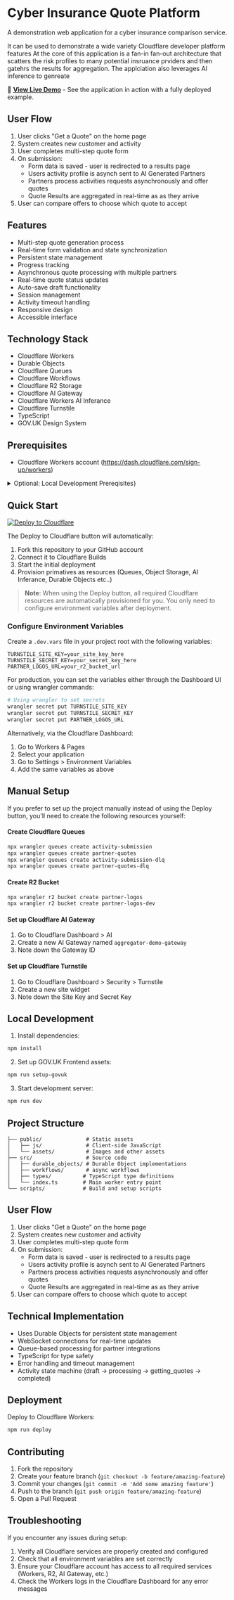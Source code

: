 # Cyber Insurance Quote Platform

A demonstration web application for a cyber insurance comparison service.
 
It can be used to demonstrate a wide variety Cloudflare developer platform features 
At the core of this application is a fan-in fan-out architecture that scatters the risk profiles to many potential insruance prviders and then gatehrs the results for aggregation.
The applciation also leverages AI inference to genreate 
  

🚀 **<a href="https://compare.trickey.solutions" target="_blank">View Live Demo</a>** - See the application in action with a fully deployed example.

## User Flow

1. User clicks "Get a Quote" on the home page
2. System creates new customer and activity
3. User completes multi-step quote form
4. On submission:
   - Form data is saved - user is redirected to a results page
   - Users activity profile is asynch sent to AI Generated Partners
   - Partners process activities requests asynchronously and offer quotes
   - Quote Results are aggregated in real-time as as they arrive
5. User can compare offers to choose which quote to accept

## Features

- Multi-step quote generation process
- Real-time form validation and state synchronization
- Persistent state management
- Progress tracking
- Asynchronous quote processing with multiple partners
- Real-time quote status updates
- Auto-save draft functionality
- Session management
- Activity timeout handling
- Responsive design
- Accessible interface

## Technology Stack

- Cloudflare Workers
- Durable Objects
- Cloudflare Queues
- Cloudflare Workflows
- Cloudflare R2 Storage
- Cloudflare AI Gateway
- Cloudflare Workers AI Inferance
- Cloudflare Turnstile
- TypeScript
- GOV.UK Design System

## Prerequisites

- Cloudflare Workers account (https://dash.cloudflare.com/sign-up/workers)

<details>
<summary>Optional: Local Development Prereqisites}</summary>

If you want to develop locally or manage resources via command line, you'll also need:

- Node.js (v16 or higher)
- npm or yarn
- Wrangler CLI (https://developers.cloudflare.com/workers/wrangler/install-and-update/)

</details>

## Quick Start

[![Deploy to Cloudflare](https://deploy.workers.cloudflare.com/button)](https://deploy.workers.cloudflare.com/?url=https%3A%2F%2Fgithub.com%2FTrickeySolutions%2Faggregator-demo)

The Deploy to Cloudflare button will automatically:
1. Fork this repository to your GitHub account
2. Connect it to Cloudflare Builds
3. Start the initial deployment
4. Provision primatives as resources (Queues, Object Storage, AI Inferance, Durable Objects etc..)

> **Note**: When using the Deploy button, all required Cloudflare resources are automatically provisioned for you. You only need to configure environment variables after deployment.

### Configure Environment Variables

Create a `.dev.vars` file in your project root with the following variables:
```
TURNSTILE_SITE_KEY=your_site_key_here
TURNSTILE_SECRET_KEY=your_secret_key_here
PARTNER_LOGOS_URL=your_r2_bucket_url
```

For production, you can set the variables either through the Dashboard UI or using wrangler commands:

```bash
# Using wrangler to set secrets
wrangler secret put TURNSTILE_SITE_KEY
wrangler secret put TURNSTILE_SECRET_KEY
wrangler secret put PARTNER_LOGOS_URL
```

Alternatively, via the Cloudflare Dashboard:
1. Go to Workers & Pages
2. Select your application
3. Go to Settings > Environment Variables
4. Add the same variables as above

## Manual Setup

If you prefer to set up the project manually instead of using the Deploy button, you'll need to create the following resources yourself:

#### Create Cloudflare Queues
```bash
npx wrangler queues create activity-submission
npx wrangler queues create partner-quotes
npx wrangler queues create activity-submission-dlq
npx wrangler queues create partner-quotes-dlq
```

#### Create R2 Bucket
```bash
npx wrangler r2 bucket create partner-logos
npx wrangler r2 bucket create partner-logos-dev
```

#### Set up Cloudflare AI Gateway
1. Go to Cloudflare Dashboard > AI
2. Create a new AI Gateway named `aggregator-demo-gateway`
3. Note down the Gateway ID

#### Set up Cloudflare Turnstile
1. Go to Cloudflare Dashboard > Security > Turnstile
2. Create a new site widget
3. Note down the Site Key and Secret Key

## Local Development

1. Install dependencies:
```bash
npm install
```

2. Set up GOV.UK Frontend assets:
```bash
npm run setup-govuk
```

3. Start development server:
```bash
npm run dev
```

## Project Structure

```
├── public/              # Static assets
│   ├── js/              # Client-side JavaScript
│   └── assets/          # Images and other assets
├── src/                 # Source code
│   ├── durable_objects/ # Durable Object implementations
│   ├── workflows/       # async workflows
│   ├── types/          # TypeScript type definitions
│   └── index.ts        # Main worker entry point
└── scripts/            # Build and setup scripts
```

## User Flow

1. User clicks "Get a Quote" on the home page
2. System creates new customer and activity
3. User completes multi-step quote form
4. On submission:
   - Form data is saved - user is redirected to a results page
   - Users activity profile is asynch sent to AI Generated Partners
   - Partners process activities requests asynchronously and offer quotes
   - Quote Results are aggregated in real-time as as they arrive
5. User can compare offers to choose which quote to accept

## Technical Implementation

- Uses Durable Objects for persistent state management
- WebSocket connections for real-time updates
- Queue-based processing for partner integrations
- TypeScript for type safety
- Error handling and timeout management
- Activity state machine (draft → processing → getting_quotes → completed)

## Deployment

Deploy to Cloudflare Workers:
```bash
npm run deploy
```

## Contributing

1. Fork the repository
2. Create your feature branch (`git checkout -b feature/amazing-feature`)
3. Commit your changes (`git commit -m 'Add some amazing feature'`)
4. Push to the branch (`git push origin feature/amazing-feature`)
5. Open a Pull Request

## Troubleshooting

If you encounter any issues during setup:

1. Verify all Cloudflare services are properly created and configured
2. Check that all environment variables are set correctly
3. Ensure your Cloudflare account has access to all required services (Workers, R2, AI Gateway, etc.)
4. Check the Workers logs in the Cloudflare Dashboard for any error messages
